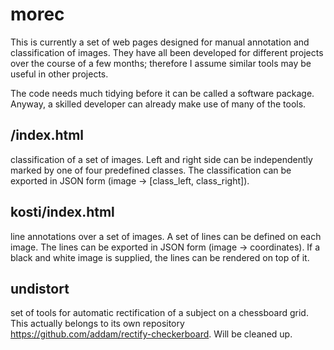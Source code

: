 # morec
This is currently a set of web pages designed for manual annotation and classification of images.
They have all been developed for different projects over the course of a few months; therefore I assume similar tools may be useful in other projects.

The code needs much tidying before it can be called a software package.
Anyway, a skilled developer can already make use of many of the tools.

## /index.html
classification of a set of images.
Left and right side can be independently marked by one of four predefined classes.
The classification can be exported in JSON form (image -> [class_left, class_right]).

## kosti/index.html
line annotations over a set of images.
A set of lines can be defined on each image.
The lines can be exported in JSON form (image -> coordinates).
If a black and white image is supplied, the lines can be rendered on top of it.

## undistort
set of tools for automatic rectification of a subject on a chessboard grid.
This actually belongs to its own repository https://github.com/addam/rectify-checkerboard.
Will be cleaned up.
